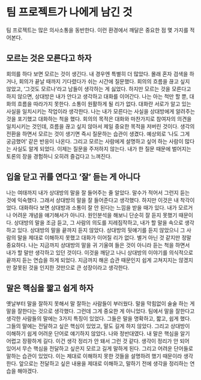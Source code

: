 # 팀 프로젝트가 나에게 남긴 것
팀 프로젝트는 많은 의사소통을 동반한다. 
이런 환경에서 깨달은 중요한 점 몇 가지를 적어본다.

## 모르는 것은 모른다고 하자
회의를 하다 보면 모르는 것이 생긴다. 
내 경우엔 특별히 더 많았다. 
몰래 혼자 검색을 하거나, 회의가 끝날 때까지 기다렸다가 쉬는 시간에 질문했다. 
회의의 흐름을 끊고 싶지 않았고, ‘그것도 모르나’라고 남들이 생각하는 게 싫었다. 
하지만 모르는 것을 모른다고 하지 않으면, 상대방은 내가 안다고 생각하고 대화를 이어간다. 
나는 아는 척만 할 뿐, 대화의 흐름을 따라가지 못한다. 
소통이 원활하게 될 리가 없다. 
대화란 서로가 알고 있는 사실을 일치시키는 작업이라 생각한다. 
나는 내가 모른다는 사실을 상대방에게 알려주는 것을 포기했고 대화하는 척을 했다. 
회의의 목적은 대화와 마찬가지로 참여자의 의견을 일치시키는 것인데, 흐름을 끊고 싶지 않아서 제일 중요한 목적을 저버린 것이다. 
생각의 전환을 하면서 모르는 것이 생기면 즉시 질문하는 습관이 생겼다. 
예상외로 ‘나도 그게 궁금했어’ 같은 반응이 나온다. 
그리고 모르는 사람에게 설명하고 싶어 하는 사람이 많다는 사실도 알게 되었다. 
이제는 질문을 주저하지 않는다. 
내가 한 질문 때문에 벌어지는 토론의 장을 경험하니 오히려 즐겁다고 느껴진다.

## 입을 닫고 귀를 연다고 ‘잘’ 듣는 게 아니다
나는 여태까지 내가 상대방의 말을 잘 들어주는 줄 알았다. 
말수가 적어서 그런지 듣는 것에 익숙했다. 
그래서 상대방의 말을 잘 들어준다고 생각했다. 
하지만 이것은 내 착각이었다. 
대화하다 보면 상대방과 소통이 잘 안 된다는 느낌을 받을 때가 있다. 
내가 모르거나 어려운 개념을 얘기해서가 아니다. 
원인분석을 해보니 단순히 잘 듣지 못했기 때문이다. 
상대방의 말을 조금 듣고, 그 사람의 의도를 지레짐작하고, 내가 할 말을 속으로 생각하고 있다. 
상대방의 말을 끝까지 듣지 않았다. 
상대방의 뒷얘기를 듣지 않았으니 그 사람의 말을 제대로 이해하지 못했고 대화가 이어질 리가 없다. 
별거 아닌 것 같지만 정말 중요하다. 
나는 지금까지 상대방의 말을 귀 기울여 들은 것이 아니라 듣는 척을 하면서 내가 할 말만 생각하고 있던 것이다. 
이것을 깨닫고 나니 상대방의 이야기를 의식적으로 끝까지 듣는 연습을 하게 되었다. 
지금까지 해온 습관 때문인지 쉽게 고쳐지지는 않겠지만 잘못된 것을 인지한 것만으로 큰 성장이라고 생각한다.

## 말은 핵심을 짧고 쉽게 하자
옛날부터 말을 잘하지 못해서 말 잘하는 사람들이 부러웠다. 
말을 막힘없이 술술 하는 게 말을 잘한다는 것으로 생각했다. 
그런데 그게 중요한 게 아니었다. 
팀에서 말을 잘한다고 생각한 사람들의 말에는 3가지 특징이 있었다. 
그들은 말을 명확하고, 짧고, 쉽게 했다. 
그들의 말에는 전달하고 싶은 핵심이 있었고, 말도 길게 하지 않았다. 
그리고 상대방이 이해하기 쉽게 어려운 단어로 얘기하지 않았다. 
나와 정반대였다. 
내 말은 핵심을 알기 어렵고 장황하게 길다. 
이건 생각 정리가 안 돼서 그런 것 같다. 
생각이 정리가 안 되어 있어서 무슨 핵심을 전달하고 싶은지 모르고 길게 말하게 된다. 
그리고 어려운 단어들로 말하는 습관이 있었다. 
이는 제대로 이해하지 못한 것들을 설명하려 했기 때문이라 생각한다. 
앞으로는 전달하고 싶은 내용을 제대로 이해하고, 말하기 전에 생각을 정리하는 연습을 해야겠다.
